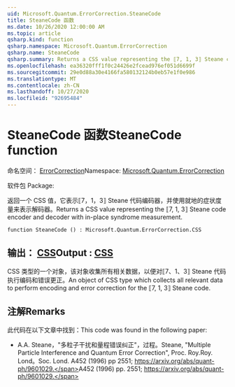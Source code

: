 ```yaml
---
uid: Microsoft.Quantum.ErrorCorrection.SteaneCode
title: SteaneCode 函数
ms.date: 10/26/2020 12:00:00 AM
ms.topic: article
qsharp.kind: function
qsharp.namespace: Microsoft.Quantum.ErrorCorrection
qsharp.name: SteaneCode
qsharp.summary: Returns a CSS value representing the ⟦7, 1, 3⟧ Steane code encoder and decoder with in-place syndrome measurement.
ms.openlocfilehash: ea36320fff1f0c24426e2fcead976ef051d6699f
ms.sourcegitcommit: 29e0d88a30e4166fa580132124b0eb57e1f0e986
ms.translationtype: MT
ms.contentlocale: zh-CN
ms.lasthandoff: 10/27/2020
ms.locfileid: "92695484"
---
```

# <a name="steanecode-function"></a><span data-ttu-id="c0180-102">SteaneCode 函数</span><span class="sxs-lookup"><span data-stu-id="c0180-102">SteaneCode function</span></span>

<span data-ttu-id="c0180-103">命名空间： [ErrorCorrection](xref:Microsoft.Quantum.ErrorCorrection)</span><span class="sxs-lookup"><span data-stu-id="c0180-103">Namespace: [Microsoft.Quantum.ErrorCorrection](xref:Microsoft.Quantum.ErrorCorrection)</span></span>

<span data-ttu-id="c0180-104">软件包 [](https://nuget.org/packages/)</span><span class="sxs-lookup"><span data-stu-id="c0180-104">Package: [](https://nuget.org/packages/)</span></span>


<span data-ttu-id="c0180-105">返回一个 CSS 值，它表示⟦7，1，3⟧ Steane 代码编码器，并使用就地的症状度量来表示解码器。</span><span class="sxs-lookup"><span data-stu-id="c0180-105">Returns a CSS value representing the ⟦7, 1, 3⟧ Steane code encoder and decoder with in-place syndrome measurement.</span></span>

```qsharp
function SteaneCode () : Microsoft.Quantum.ErrorCorrection.CSS
```


## <a name="output--css"></a><span data-ttu-id="c0180-106">输出： [CSS](xref:Microsoft.Quantum.ErrorCorrection.CSS)</span><span class="sxs-lookup"><span data-stu-id="c0180-106">Output : [CSS](xref:Microsoft.Quantum.ErrorCorrection.CSS)</span></span>

<span data-ttu-id="c0180-107">CSS 类型的一个对象，该对象收集所有相关数据，以便对⟦7、1、3⟧ Steane 代码执行编码和错误更正。</span><span class="sxs-lookup"><span data-stu-id="c0180-107">An object of CSS type which collects all relevant data to perform encoding and error correction for the ⟦7, 1, 3⟧ Steane code.</span></span>

## <a name="remarks"></a><span data-ttu-id="c0180-108">注解</span><span class="sxs-lookup"><span data-stu-id="c0180-108">Remarks</span></span>

<span data-ttu-id="c0180-109">此代码在以下文章中找到：</span><span class="sxs-lookup"><span data-stu-id="c0180-109">This code was found in the following paper:</span></span>

- <span data-ttu-id="c0180-110">A.</span><span class="sxs-lookup"><span data-stu-id="c0180-110">A.</span></span> <span data-ttu-id="c0180-111">Steane，"多粒子干扰和量程错误纠正"，过程。</span><span class="sxs-lookup"><span data-stu-id="c0180-111">Steane, "Multiple Particle Interference and Quantum Error Correction", Proc.</span></span> <span data-ttu-id="c0180-112">Roy.</span><span class="sxs-lookup"><span data-stu-id="c0180-112">Roy.</span></span> <span data-ttu-id="c0180-113">Lond。</span><span class="sxs-lookup"><span data-stu-id="c0180-113">Soc. Lond.</span></span> <span data-ttu-id="c0180-114">A452 (1996) pp 2551; https://arxiv.org/abs/quant-ph/9601029.</span><span class="sxs-lookup"><span data-stu-id="c0180-114">A452 (1996) pp. 2551; https://arxiv.org/abs/quant-ph/9601029.</span></span>